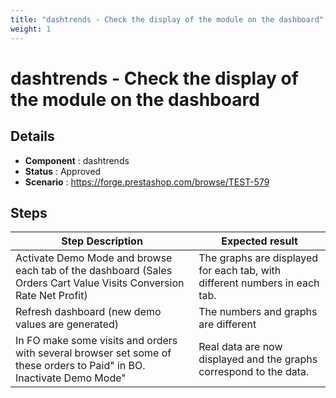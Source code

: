 ```yaml
---
title: "dashtrends - Check the display of the module on the dashboard"
weight: 1
---
```


# dashtrends - Check the display of the module on the dashboard
## Details
* **Component** : dashtrends
* **Status** : Approved
* **Scenario** : https://forge.prestashop.com/browse/TEST-579

## Steps
| Step Description | Expected result |
| ----- | ----- |
| Activate Demo Mode and browse each tab of the dashboard (Sales Orders Cart Value Visits Conversion Rate Net Profit) | The graphs are displayed for each tab, with different numbers in each tab. |
| Refresh dashboard (new demo values are generated) | The numbers and graphs are different |
| In FO make some visits and orders with several browser set some of these orders to Paid" in BO. Inactivate Demo Mode" | Real data are now displayed and the graphs correspond to the data. |